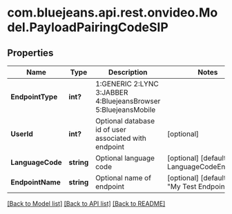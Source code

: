 # com.bluejeans.api.rest.onvideo.Model.PayloadPairingCodeSIP
## Properties

Name | Type | Description | Notes
------------ | ------------- | ------------- | -------------
**EndpointType** | **int?** | 1:GENERIC 2:LYNC 3:JABBER 4:BluejeansBrowser 5:BluejeansMobile | 
**UserId** | **int?** | Optional database id of user associated with endpoint | [optional] 
**LanguageCode** | **string** | Optional language code | [optional] [default to LanguageCodeEnum.En]
**EndpointName** | **string** | Optional name of endpoint | [optional] [default to "My Test Endpoint"]

[[Back to Model list]](../README.md#documentation-for-models) [[Back to API list]](../README.md#documentation-for-api-endpoints) [[Back to README]](../README.md)

